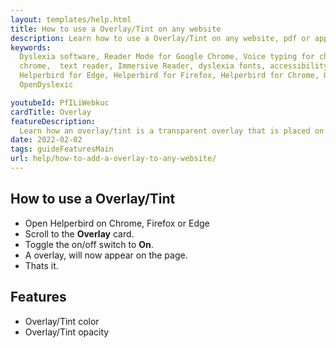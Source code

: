 ```yaml
---
layout: templates/help.html
title: How to use a Overlay/Tint on any website
description: Learn how to use a Overlay/Tint on any website, pdf or app.
keywords:
  Dyslexia software, Reader Mode for Google Chrome, Voice typing for chrome, Text to speech for
  chrome,  text reader, Immersive Reader, dyslexia fonts, accessibility software, dyslexia software,
  Helperbird for Edge, Helperbird for Firefox, Helperbird for Chrome, Opendyslexic for Chrome,
  OpenDyslexic

youtubeId: PfILiWebkuc
cardTitle: Overlay
featureDescription:
  Learn how an overlay/tint is a transparent overlay that is placed on top of the website or pdf.
date: 2022-02-02
tags: guideFeaturesMain
url: help/how-to-add-a-overlay-to-any-website/
---
```


## How to use a Overlay/Tint

- Open Helperbird on Chrome, Firefox or Edge
- Scroll to the **Overlay** card.
- Toggle the on/off switch to **On**.
- A overlay, will now appear on the page.
- Thats it.

## Features

- Overlay/Tint color
- Overlay/Tint opacity
